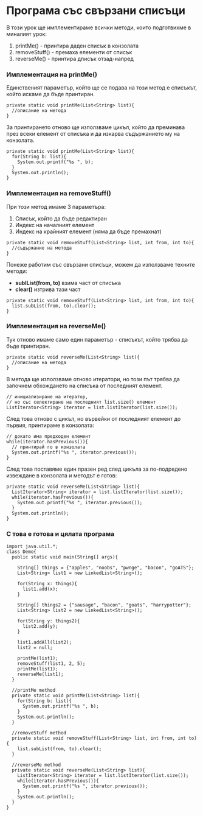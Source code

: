 # Програма със свързани списъци
В този урок ще имплементираме всички методи, които подготвихме в миналият урок:
1. printMe() - принтира даден списък в конзолата
2. removeStuff() - премаха елементи от списък
3. reverseMe() - принтира дписък отзад-напред

### Имплементация на printMe()
Единственият параметър, който ще се подава на този метод е списъкът, който искаме да бъде принтиран.

```
private static void printMe(List<String> list){
  //описание на метода
}
```

За принтирането отново ще използваме цикъл, който да преминава през всеки елемент от списъка и да изкарва съдържанието му на конзолата.

```
private static void printMe(List<String> list){
  for(String b: list){
    System.out.printf("%s ", b);
  }
  System.out.println();
}
```

### Имплементация на removeStuff()
При този метод имаме 3 параметъра:
  1. Списък, който да бъде редактиран
  2. Индекс на началният елемент
  3. Индекс на крайният елемент (няма да бъде премахнат)

```
private static void removeStuff(List<String> list, int from, int to){
  //съдържание на метода
}
```

Понеже работим със свързани списъци, можем да използваме техните методи:
 * **sublList(from, to)** взима част от списъка
 * **clear()** изтрива тази част

```
private static void removeStuff(List<String> list, int from, int to){
  list.subList(from, to).clear();
}
```

### Имплементация на reverseMe()
Тук отново имаме само един параметър - списъкът, който трябва да бъде принтиран.

```
private static void reverseMe(List<String> list){
  //описание на метода
}
```

В метода ще използваме отново итератори, но този път трябва да започнем обхождането на списъка от последният елемент.

```
// инициализиране на итератор,
// но със селектиране на последният list.size() елемент
ListIterator<String> iterator = list.listIterator(list.size());
```

След това отново с цикъл, но вървейки от последният елемент до първия, принтираме в конзолата:

```
// докато има предходен елемент
while(iterator.hasPrevious()){
  // принтирай го в конзолата
  System.out.printf("%s ", iterator.previous());
}
```

След това поставяме един празен ред след цикъла за по-подредено извеждане в конзолата и методът е готов:

```
private static void reverseMe(List<String> list){
  ListIterator<String> iterator = list.listIterator(list.size());
  while(iterator.hasPrevious()){
    System.out.printf("%s ", iterator.previous());
  }
  System.out.println();
}
```

### С това е готова и цялата програма
```
import java.util.*;
class Demo{
  public static void main(String[] args){

    String[] things = {"apples", "noobs", "pwnge", "bacon", "goATS"};
    List<String> list1 = new LinkedList<String>();

    for(String x: things){
      list1.add(x);
    }

    String[] things2 = {"sausage", "bacon", "goats", "harrypotter"};
    List<String> list2 = new LinkedList<String>();

    for(String y: things2){
      list2.add(y);
    }

    list1.addAll(list2);
    list2 = null;

    printMe(list1);
    removeStuff(list1, 2, 5);
    printMe(list1);
    reverseMe(list1);
  }

  //printMe method
  private static void printMe(List<String> list){
    for(String b: list){
      System.out.printf("%s ", b);
    }
    System.out.println();
  }

  //removeStuff method
  private static void removeStuff(List<String> list, int from, int to){
    list.subList(from, to).clear();
  }

  //reverseMe method
  private static void reverseMe(List<String> list){
    ListIterator<String> iterator = list.listIterator(list.size());
    while(iterator.hasPrevious()){
      System.out.printf("%s ", iterator.previous());
    }
    System.out.println();
  }
}
```
